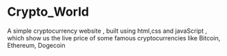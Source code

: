 # Crypto_World
A simple cryptocurrency website , built using html,css and javaScript , which show us the live price of some famous cryptocurrencies like Bitcoin, Ethereum, Dogecoin
